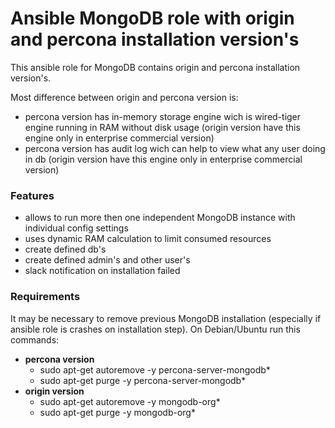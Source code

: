 # Ansible MongoDB role with origin and percona installation version's
This ansible role for MongoDB contains origin and percona installation version's.

Most difference between origin and percona version is:
 - percona version has in-memory storage engine wich is wired-tiger engine running in RAM without disk usage (origin version have this engine only in enterprise commercial version)
 - percona version has audit log wich can help to view what any user doing in db (origin version have this engine only in enterprise commercial version)
 
### Features
 - allows to run more then one independent MongoDB instance with individual config settings
 - uses dynamic RAM calculation to limit consumed resources
 - create defined db's
 - create defined admin's and other user's
 - slack notification on installation failed

### Requirements
It may be necessary to remove previous MongoDB installation (especially if ansible role is crashes on installation step).
On Debian/Ubuntu run this commands:
 - **percona version**
   - sudo apt-get autoremove -y percona-server-mongodb*
   - sudo apt-get purge -y percona-server-mongodb*
 - **origin version**
   - sudo apt-get autoremove -y mongodb-org*
   - sudo apt-get purge -y mongodb-org*
